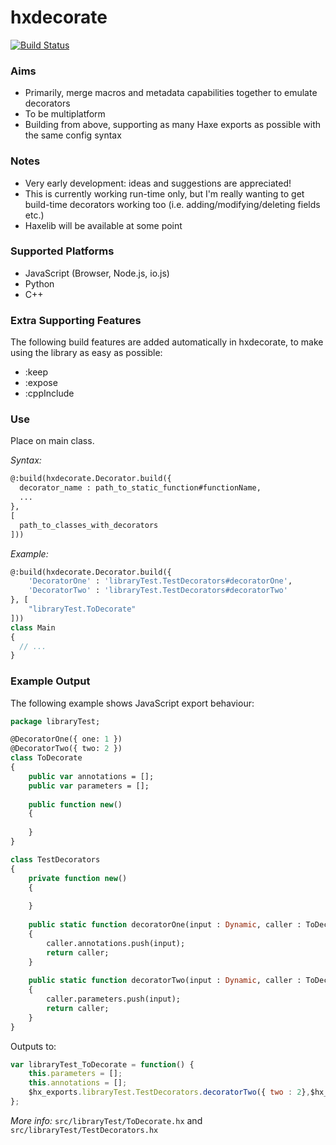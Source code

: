 # hxdecorate
[![Build Status](https://travis-ci.org/nweedon/hxdecorate.svg?branch=master)](https://travis-ci.org/nweedon/hxdecorate)

### Aims
* Primarily, merge macros and metadata capabilities together to emulate decorators
* To be multiplatform
* Building from above, supporting as many Haxe exports as possible with the same config syntax

### Notes
* Very early development: ideas and suggestions are appreciated!
* This is currently working run-time only, but I'm really wanting to get build-time decorators working too (i.e. adding/modifying/deleting fields etc.)
* Haxelib will be available at some point

### Supported Platforms
* JavaScript (Browser, Node.js, io.js)
* Python
* C++

### Extra Supporting Features
The following build features are added automatically in hxdecorate, to make using the library as easy as possible:
* :keep
* :expose
* :cppInclude

### Use
Place on main class.

*Syntax:*
```haxe
@:build(hxdecorate.Decorator.build({
  decorator_name : path_to_static_function#functionName,
  ...
},
[
  path_to_classes_with_decorators
]))
```

*Example:*
```haxe
@:build(hxdecorate.Decorator.build({
	'DecoratorOne' : 'libraryTest.TestDecorators#decoratorOne',
	'DecoratorTwo' : 'libraryTest.TestDecorators#decoratorTwo'
}, [
	"libraryTest.ToDecorate"
]))
class Main
{
  // ...
}
```

### Example Output
The following example shows JavaScript export behaviour:

```haxe
package libraryTest;

@DecoratorOne({ one: 1 })
@DecoratorTwo({ two: 2 })
class ToDecorate
{
	public var annotations = [];
	public var parameters = [];
	
	public function new() 
	{
		
	}	
}

class TestDecorators
{
	private function new() 
	{
		
	}
	
	public static function decoratorOne(input : Dynamic, caller : ToDecorate) : ToDecorate
	{
		caller.annotations.push(input);
		return caller;
	}
	
	public static function decoratorTwo(input : Dynamic, caller : ToDecorate) : ToDecorate
	{
		caller.parameters.push(input);
		return caller;
	}
}
```

Outputs to:
```javascript
var libraryTest_ToDecorate = function() {
	this.parameters = [];
	this.annotations = [];
	$hx_exports.libraryTest.TestDecorators.decoratorTwo({ two : 2},$hx_exports.libraryTest.TestDecorators.decoratorOne({ one : 1},this));
};
```
*More info:* `src/libraryTest/ToDecorate.hx` and `src/libraryTest/TestDecorators.hx`
